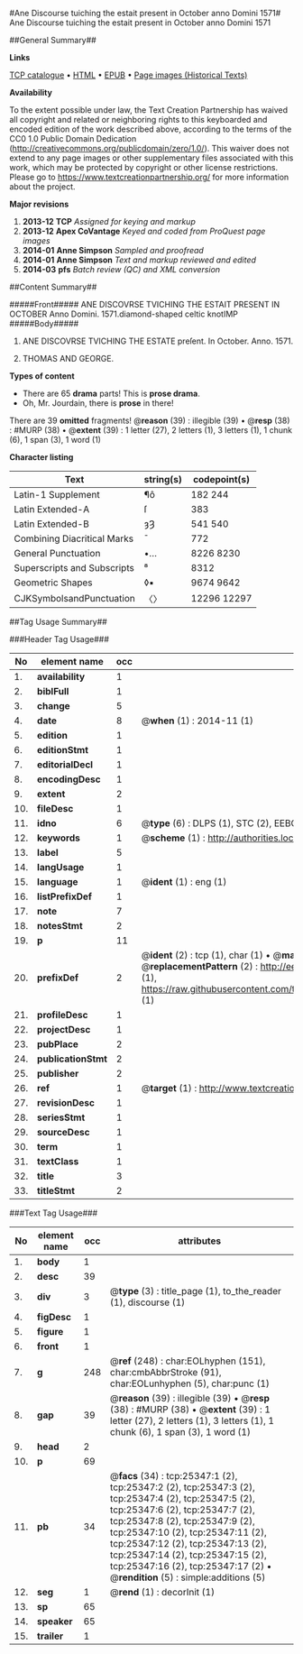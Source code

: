 #Ane Discourse tuiching the estait present in October anno Domini 1571#
Ane Discourse tuiching the estait present in October anno Domini 1571

##General Summary##

**Links**

[TCP catalogue](http://www.ota.ox.ac.uk/tcp/)  • 
[HTML](http://tei.it.ox.ac.uk/tcp/Texts-HTML/free/A20/A20587.html)  • 
[EPUB](http://tei.it.ox.ac.uk/tcp/Texts-EPUB/free/A20/A20587.epub) • 
[Page images (Historical Texts)](https://historicaltexts.jisc.ac.uk/eebo-22296333e)

**Availability**

To the extent possible under law, the Text Creation Partnership has waived all copyright and related or neighboring rights to this keyboarded and encoded edition of the work described above, according to the terms of the CC0 1.0 Public Domain Dedication (http://creativecommons.org/publicdomain/zero/1.0/). This waiver does not extend to any page images or other supplementary files associated with this work, which may be protected by copyright or other license restrictions. Please go to https://www.textcreationpartnership.org/ for more information about the project.

**Major revisions**

1. __2013-12__ __TCP__ *Assigned for keying and markup*
1. __2013-12__ __Apex CoVantage__ *Keyed and coded from ProQuest page images*
1. __2014-01__ __Anne Simpson__ *Sampled and proofread*
1. __2014-01__ __Anne Simpson__ *Text and markup reviewed and edited*
1. __2014-03__ __pfs__ *Batch review (QC) and XML conversion*

##Content Summary##

#####Front#####
ANE DISCOVRSE TVICHING THE ESTAIT PRESENT IN OCTOBER Anno Domini. 1571.diamond-shaped celtic knotIMP
#####Body#####

1. ANE DISCOVRSE TVICHING THE ESTATE preſent. In October. Anno. 1571.

1. THOMAS AND GEORGE.

**Types of content**

  * There are 65 **drama** parts! This is **prose drama**.
  * Oh, Mr. Jourdain, there is **prose** in there!

There are 39 **omitted** fragments! 
 @__reason__ (39) : illegible (39)  •  @__resp__ (38) : #MURP (38)  •  @__extent__ (39) : 1 letter (27), 2 letters (1), 3 letters (1), 1 chunk (6), 1 span (3), 1 word (1)

**Character listing**


|Text|string(s)|codepoint(s)|
|---|---|---|
|Latin-1 Supplement|¶ô|182 244|
|Latin Extended-A|ſ|383|
|Latin Extended-B|ȝȜ|541 540|
|Combining             Diacritical Marks|̄|772|
|General Punctuation|•…|8226 8230|
|Superscripts             and Subscripts|⁸|8312|
|Geometric Shapes|◊▪|9674 9642|
|CJKSymbolsandPunctuation|〈〉|12296 12297|

##Tag Usage Summary##

###Header Tag Usage###

|No|element name|occ|attributes|
|---|---|---|---|
|1.|__availability__|1||
|2.|__biblFull__|1||
|3.|__change__|5||
|4.|__date__|8| @__when__ (1) : 2014-11 (1)|
|5.|__edition__|1||
|6.|__editionStmt__|1||
|7.|__editorialDecl__|1||
|8.|__encodingDesc__|1||
|9.|__extent__|2||
|10.|__fileDesc__|1||
|11.|__idno__|6| @__type__ (6) : DLPS (1), STC (2), EEBO-CITATION (1), OCLC (1), VID (1)|
|12.|__keywords__|1| @__scheme__ (1) : http://authorities.loc.gov/ (1)|
|13.|__label__|5||
|14.|__langUsage__|1||
|15.|__language__|1| @__ident__ (1) : eng (1)|
|16.|__listPrefixDef__|1||
|17.|__note__|7||
|18.|__notesStmt__|2||
|19.|__p__|11||
|20.|__prefixDef__|2| @__ident__ (2) : tcp (1), char (1)  •  @__matchPattern__ (2) : ([0-9\-]+):([0-9IVX]+) (1), (.+) (1)  •  @__replacementPattern__ (2) : http://eebo.chadwyck.com/downloadtiff?vid=$1&page=$2 (1), https://raw.githubusercontent.com/textcreationpartnership/Texts/master/tcpchars.xml#$1 (1)|
|21.|__profileDesc__|1||
|22.|__projectDesc__|1||
|23.|__pubPlace__|2||
|24.|__publicationStmt__|2||
|25.|__publisher__|2||
|26.|__ref__|1| @__target__ (1) : http://www.textcreationpartnership.org/docs/. (1)|
|27.|__revisionDesc__|1||
|28.|__seriesStmt__|1||
|29.|__sourceDesc__|1||
|30.|__term__|1||
|31.|__textClass__|1||
|32.|__title__|3||
|33.|__titleStmt__|2||


###Text Tag Usage###

|No|element name|occ|attributes|
|---|---|---|---|
|1.|__body__|1||
|2.|__desc__|39||
|3.|__div__|3| @__type__ (3) : title_page (1), to_the_reader (1), discourse (1)|
|4.|__figDesc__|1||
|5.|__figure__|1||
|6.|__front__|1||
|7.|__g__|248| @__ref__ (248) : char:EOLhyphen (151), char:cmbAbbrStroke (91), char:EOLunhyphen (5), char:punc (1)|
|8.|__gap__|39| @__reason__ (39) : illegible (39)  •  @__resp__ (38) : #MURP (38)  •  @__extent__ (39) : 1 letter (27), 2 letters (1), 3 letters (1), 1 chunk (6), 1 span (3), 1 word (1)|
|9.|__head__|2||
|10.|__p__|69||
|11.|__pb__|34| @__facs__ (34) : tcp:25347:1 (2), tcp:25347:2 (2), tcp:25347:3 (2), tcp:25347:4 (2), tcp:25347:5 (2), tcp:25347:6 (2), tcp:25347:7 (2), tcp:25347:8 (2), tcp:25347:9 (2), tcp:25347:10 (2), tcp:25347:11 (2), tcp:25347:12 (2), tcp:25347:13 (2), tcp:25347:14 (2), tcp:25347:15 (2), tcp:25347:16 (2), tcp:25347:17 (2)  •  @__rendition__ (5) : simple:additions (5)|
|12.|__seg__|1| @__rend__ (1) : decorInit (1)|
|13.|__sp__|65||
|14.|__speaker__|65||
|15.|__trailer__|1||
